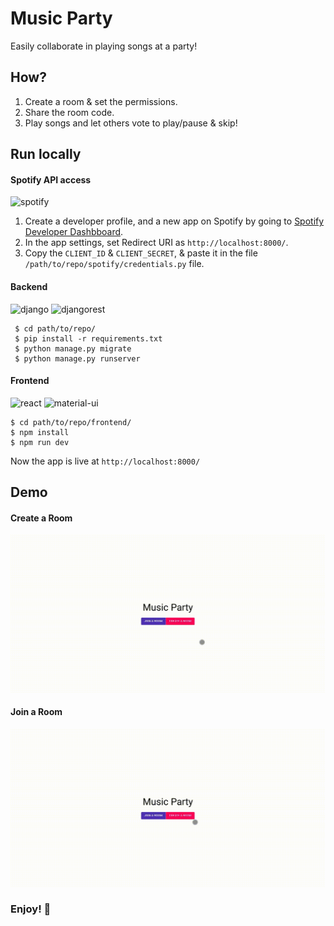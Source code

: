 
# Music Party

Easily collaborate in playing songs at a party!

## How?
1. Create a room & set the permissions.
2. Share the room code.
3. Play songs and let others vote to play/pause & skip!


## Run locally

#### Spotify API access
![spotify](https://img.shields.io/badge/Spotify-1ED760?&style=for-the-badge&logo=spotify&logoColor=white)

1. Create a developer profile, and a new app on Spotify by going to [Spotify Developer Dashbboard](https://developer.spotify.com/dashboard/applications). 
2. In the app settings, set Redirect URI as `http://localhost:8000/`.
3. Copy the `CLIENT_ID` & `CLIENT_SECRET`, & paste it in the file `/path/to/repo/spotify/credentials.py`  file.



#### Backend 
![django](https://img.shields.io/badge/Django-092E20?style=for-the-badge&logo=django&logoColor=green) ![djangorest](https://img.shields.io/badge/DJANGO-REST-ff1709?style=for-the-badge&logo=django&logoColor=white&color=ff1709&labelColor=gray)

     $ cd path/to/repo/
     $ pip install -r requirements.txt   
     $ python manage.py migrate
     $ python manage.py runserver
        
#### Frontend
![react](https://img.shields.io/badge/React-20232A?style=for-the-badge&logo=react&logoColor=61DAFB) ![material-ui](https://img.shields.io/badge/Material--UI-0081CB?style=for-the-badge&logo=material-ui&logoColor=white)

    $ cd path/to/repo/frontend/
    $ npm install
    $ npm run dev

Now the app is live at `http://localhost:8000/`


## Demo
#### Create a Room
![create](demo/create-demo.gif)

#### Join a Room
![join](demo/join-demo.gif)

### Enjoy! 🎊

